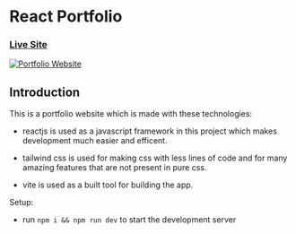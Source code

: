 # React Portfolio

### [Live Site](https://kaleo-portfolio.netlify.app/)

[![Portfolio Website](https://i.postimg.cc/KjLtsvjK/Screenshot-2024-05-14-212114.png)](https://postimg.cc/GTLB4Rkr)

## Introduction
This is a portfolio website which is made with these technologies:

- reactjs is used as a javascript framework in this project which makes development much easier and efficent.

- tailwind css is used for making css with less lines of code and for many amazing features that are not present in pure css.

- vite is used as a built tool for building the app.

Setup:
- run ```npm i && npm run dev``` to start the development server
